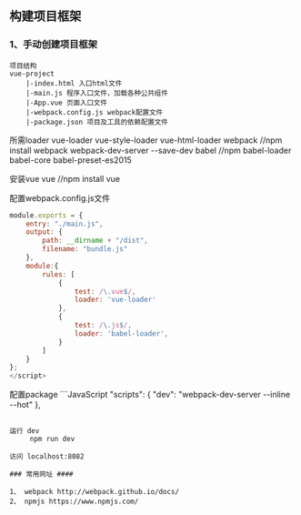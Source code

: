 ## 构建项目框架 ##

### 1、手动创建项目框架

    项目结构
    vue-project
        |-index.html 入口html文件
        |-main.js 程序入口文件，加载各种公共组件
        |-App.vue 页面入口文件
        |-webpack.config.js webpack配置文件
        |-package.json 项目及工具的依赖配置文件

   所需loader
       vue-loader  vue-style-loader vue-html-loader
       webpack  //npm install webpack webpack-dev-server --save-dev
       babel //npm babel-loader babel-core babel-preset-es2015

   安装vue
        vue //npm install vue


   配置webpack.config.js文件
   ```JavaScript
   module.exports = {
       entry: "./main.js",
       output: {
           path: __dirname + "/dist",
           filename: "bundle.js"
       },
       module:{
           rules: [
               {
                   test: /\.vue$/,
                   loader: 'vue-loader'
               },
               {
                   test: /\.js$/,
                   loader: 'babel-loader',
               }
           ]
       }
   };
   </script>
   ```

   配置package
    ```JavaScript
    "scripts": {
        "dev": "webpack-dev-server --inline --hot"
    },
   </script>
   ```

   运行 dev
        npm run dev

   访问 localhost:8082

### 常用网址 ####

1、 webpack http://webpack.github.io/docs/
2、 npmjs https://www.npmjs.com/


